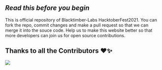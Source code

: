 ## _Read this before you begin_
This is official repository of Blacktimber-Labs HacktoberFest2021. You can fork the repo, commit changes and make a pull request so that we can merge it into the souce code.
Help us to make this website better so that more developers can join us for open source contributions. 


## Thanks to all the Contributors ❤️✨
<a href = "https://github.com/BlackTimber-Labs/portfolio-link/graphs/contributors">
  <img src = "https://contrib.rocks/image?repo=BlackTimber-Labs/portfolio-link"/>
</a>
